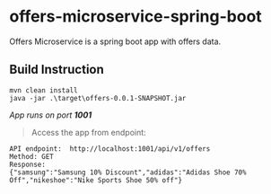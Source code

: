 # offers-microservice-spring-boot
Offers Microservice is a spring boot app with offers data.


## Build Instruction
```
mvn clean install
java -jar .\target\offers-0.0.1-SNAPSHOT.jar
```
*App runs on port **1001***


> Access the app from endpoint:

```
API endpoint:  http://localhost:1001/api/v1/offers
Method: GET
Response:
{"samsung":"Samsung 10% Discount","adidas":"Adidas Shoe 70% Off","nikeshoe":"Nike Sports Shoe 50% off"}
```
##

